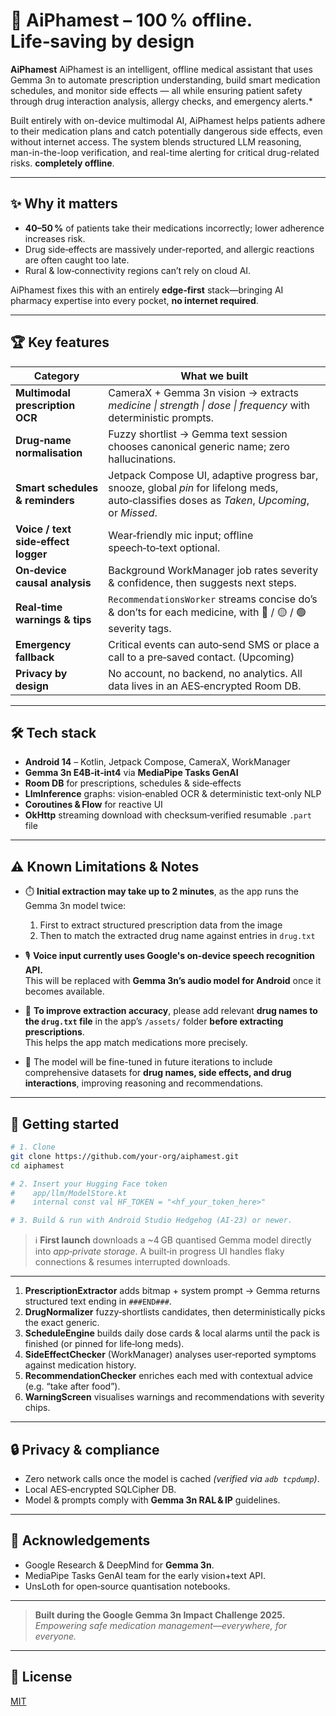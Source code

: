 # 🤖 AiPhamest – 100 % offline. Life‑saving by design

**AiPhamest** AiPhamest is an intelligent, offline medical assistant that uses Gemma 3n to automate prescription understanding, build smart medication schedules, and monitor side effects — all while ensuring patient safety through drug interaction analysis, allergy checks, and emergency alerts.*

Built entirely with on-device multimodal AI, AiPhamest helps patients adhere to their medication plans and catch potentially dangerous side effects, even without internet access. The system blends structured LLM reasoning, man-in-the-loop verification, and real-time alerting for critical drug-related risks. **completely offline**.

---

## ✨ Why it matters

- **40–50 %** of patients take their medications incorrectly; lower adherence increases risk.  
- Drug side‑effects are massively under‑reported, and allergic reactions are often caught too late.  
- Rural & low‑connectivity regions can’t rely on cloud AI.

AiPhamest fixes this with an entirely **edge‑first** stack—bringing AI pharmacy expertise into every pocket, **no internet required**.

---

## 🏆 Key features

| Category | What we built |
|----------|---------------|
| **Multimodal prescription OCR** | CameraX + Gemma 3n vision → extracts *medicine \| strength \| dose \| frequency* with deterministic prompts. |
| **Drug‑name normalisation** | Fuzzy shortlist → Gemma text session chooses canonical generic name; zero hallucinations. |
| **Smart schedules & reminders** | Jetpack Compose UI, adaptive progress bar, snooze, global *pin* for lifelong meds, auto‑classifies doses as *Taken*, *Upcoming*, or *Missed*. |
| **Voice / text side‑effect logger** | Wear‑friendly mic input; offline speech‑to‑text optional. |
| **On‑device causal analysis** | Background WorkManager job rates severity & confidence, then suggests next steps. |
| **Real‑time warnings & tips** | `RecommendationsWorker` streams concise do’s & don’ts for each medicine, with 🔴 / 🟡 / 🟢 severity tags. |
| **Emergency fallback** | Critical events can auto‑send SMS or place a call to a pre‑saved contact. (Upcoming) |
| **Privacy by design** | No account, no backend, no analytics. All data lives in an AES‑encrypted Room DB. |

---

## 🛠 Tech stack

- **Android 14** – Kotlin, Jetpack Compose, CameraX, WorkManager  
- **Gemma 3n E4B‑it‑int4** via **MediaPipe Tasks GenAI**  
- **Room DB** for prescriptions, schedules & side‑effects  
- **LlmInference** graphs: vision‑enabled OCR & deterministic text‑only NLP  
- **Coroutines & Flow** for reactive UI  
- **OkHttp** streaming download with checksum‑verified resumable `.part` file  

---

## ⚠️ Known Limitations & Notes

- ⏱️ **Initial extraction may take up to 2 minutes**, as the app runs the Gemma 3n model twice:
  1. First to extract structured prescription data from the image
  2. Then to match the extracted drug name against entries in `drug.txt`

- 🎙️ **Voice input currently uses Google's on-device speech recognition API.**  
  This will be replaced with **Gemma 3n’s audio model for Android** once it becomes available.

- 📂 **To improve extraction accuracy**, please add relevant **drug names to the `drug.txt` file** in the app’s `/assets/` folder **before extracting prescriptions**.  
  This helps the app match medications more precisely.

- 🔧 The model will be fine-tuned in future iterations to include comprehensive datasets for **drug names, side effects, and drug interactions**, improving reasoning and recommendations.

---


## 🚀 Getting started

```bash
# 1. Clone
git clone https://github.com/your‑org/aiphamest.git
cd aiphamest

# 2. Insert your Hugging Face token
#    app/llm/ModelStore.kt
#    internal const val HF_TOKEN = "<hf_your_token_here>"

# 3. Build & run with Android Studio Hedgehog (AI‑23) or newer.

```

> ℹ️ **First launch** downloads a ~4 GB quantised Gemma model directly into *app‑private storage*. A built‑in progress UI handles flaky connections & resumes interrupted downloads.

---

1. **PrescriptionExtractor** adds bitmap + system prompt → Gemma returns structured text ending in `###END###`.  
2. **DrugNormalizer** fuzzy‑shortlists candidates, then deterministically picks the exact generic.  
3. **ScheduleEngine** builds daily dose cards & local alarms until the pack is finished (or pinned for life‑long meds).  
4. **SideEffectChecker** (WorkManager) analyses user‑reported symptoms against medication history.  
5. **RecommendationChecker** enriches each med with contextual advice (e.g. “take after food”).  
6. **WarningScreen** visualises warnings and recommendations with severity chips.

---

## 🔒 Privacy & compliance

- Zero network calls once the model is cached *(verified via `adb tcpdump`)*.  
- Local AES‑encrypted SQLCipher DB.  
- Model & prompts comply with **Gemma 3n RAL & IP** guidelines.

---

## 🙌 Acknowledgements

- Google Research & DeepMind for **Gemma 3n**.  
- MediaPipe Tasks GenAI team for the early vision+text API.  
- UnsLoth for open‑source quantisation notebooks.

---

> **Built during the Google Gemma 3n Impact Challenge 2025.**  
> *Empowering safe medication management—everywhere, for everyone.*

---

## 📝 License

[MIT](LICENSE)
